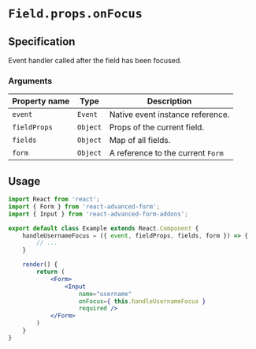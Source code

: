 # `Field.props.onFocus`

## Specification
Event handler called after the field has been focused.

### Arguments

| Property name | Type | Description |
| ------------- | ---- | ----------- |
| `event` | `Event` | Native event instance reference. |
| `fieldProps` | `Object` | Props of the current field. |
| `fields` | `Object` | Map of all fields. |
| `form` | `Object` | A reference to the current `Form` |

## Usage
```jsx
import React from 'react';
import { Form } from 'react-advanced-form';
import { Input } from 'react-advanced-form-addons';

export default class Example extends React.Component {
    handleUsernameFocus = ({ event, fieldProps, fields, form }) => {
        // ...
    }

    render() {
        return (
            <Form>
                <Input
                    name="username"
                    onFocus={ this.handleUsernameFocus }
                    required />
            </Form>
        )
    }
}
```
